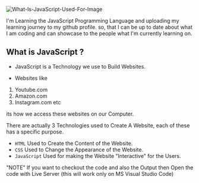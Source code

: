 

![What-Is-JavaScript-Used-For-_Image_](https://github.com/user-attachments/assets/f0b47a59-6cca-44ed-a6da-5886a4a693ee)


I'm Learning the JavaScript Programming Language and uploading my learning journey to my github profile. so, that I can be up to date about what I am coding and can showcase to the people what I'm currently learning on. 

## What is JavaScript ?
- JavaScript is a Technology we use to Build Websites.

- Websites like 
1. Youtube.com 
2. Amazon.com
3. Instagram.com
etc

its how we access these websites on our Computer.

There are actually 3 Technologies used to Create A Website,
each of these has a specific purpose.
- `HTML` Used to Create the Content of the Website.
- `CSS` Used to Change the Appearance of the Website.
- `JavaScript` Used for making the Website "Interactive" for the Users.



"NOTE"
If you want to checkout the code and also the Output then Open the code with Live Server (this will work only on MS Visual Studio Code)


    
